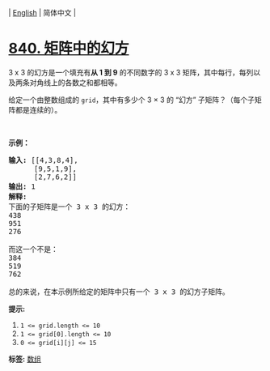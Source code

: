| [English](README_EN.md) | 简体中文 |

# [840. 矩阵中的幻方](https://leetcode-cn.com/problems/magic-squares-in-grid)
<p>3 x 3 的幻方是一个填充有<strong>从 1 到 9</strong> 的不同数字的 3 x 3 矩阵，其中每行，每列以及两条对角线上的各数之和都相等。</p>

<p>给定一个由整数组成的 <code>grid</code>，其中有多少个 3 &times; 3 的 &ldquo;幻方&rdquo; 子矩阵？（每个子矩阵都是连续的）。</p>

<p>&nbsp;</p>

<p><strong>示例：</strong></p>

<pre><strong>输入: </strong>[[4,3,8,4],
      [9,5,1,9],
      [2,7,6,2]]
<strong>输出: </strong>1
<strong>解释: </strong>
下面的子矩阵是一个 3 x 3 的幻方：
438
951
276

而这一个不是：
384
519
762

总的来说，在本示例所给定的矩阵中只有一个 3 x 3 的幻方子矩阵。
</pre>

<p><strong>提示:</strong></p>

<ol>
	<li><code>1 &lt;= grid.length&nbsp;&lt;= 10</code></li>
	<li><code>1 &lt;= grid[0].length&nbsp;&lt;= 10</code></li>
	<li><code>0 &lt;= grid[i][j] &lt;= 15</code></li>
</ol>

**标签:**  [数组](https://leetcode-cn.com/tag/array) 